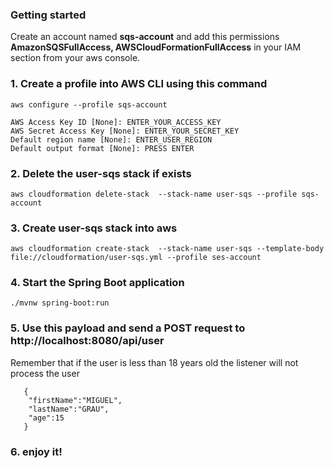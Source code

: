 ### Getting started
 
Create an account named  **sqs-account** and add this permissions **AmazonSQSFullAccess, AWSCloudFormationFullAccess** in your IAM section from your aws console.

### 1. Create a profile into AWS CLI using this command

    aws configure --profile sqs-account
    
    AWS Access Key ID [None]: ENTER_YOUR_ACCESS_KEY
    AWS Secret Access Key [None]: ENTER_YOUR_SECRET_KEY
    Default region name [None]: ENTER_USER_REGION
    Default output format [None]: PRESS ENTER    


### 2. Delete the **user-sqs** stack if exists

    aws cloudformation delete-stack  --stack-name user-sqs --profile sqs-account


### 3. Create **user-sqs** stack into aws

    aws cloudformation create-stack  --stack-name user-sqs --template-body file://cloudformation/user-sqs.yml --profile ses-account
    
### 4. Start the Spring Boot application

    ./mvnw spring-boot:run
        
### 5. Use this payload and send a POST request to http://localhost:8080/api/user

Remember that if the user is less than 18 years old the listener will not process the user 

       {
       	"firstName":"MIGUEL",
       	"lastName":"GRAU",
       	"age":15
       }

### 6. enjoy it!
